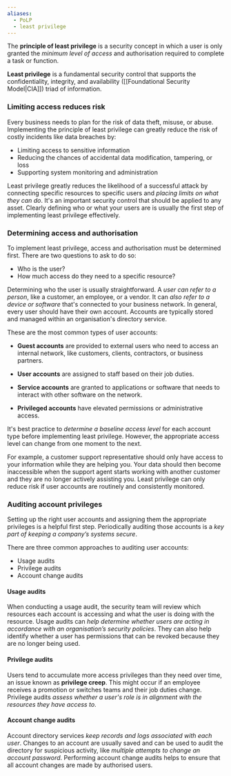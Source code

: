 ```yaml
---
aliases:
  - PoLP
  - least privilege
---
```

The **principle of least privilege** is a security concept in which a user is only granted the *minimum level of access* and authorisation required to complete a task or function.

**Least privilege** is a fundamental security control that supports the confidentiality, integrity, and availability ([[Foundational Security Model|CIA]]) triad of information.

### Limiting access reduces risk

Every business needs to plan for the risk of data theft, misuse, or abuse. Implementing the principle of least privilege can greatly reduce the risk of costly incidents like data breaches by:

- Limiting access to sensitive information
- Reducing the chances of accidental data modification, tampering, or loss
- Supporting system monitoring and administration

Least privilege greatly reduces the likelihood of a successful attack by connecting specific resources to specific users and *placing limits on what they can do*. It's an important security control that should be applied to any asset. Clearly defining who or what your users are is usually the first step of implementing least privilege effectively.

### Determining access and authorisation

To implement least privilege, access and authorisation must be determined first. There are two questions to ask to do so: 

- Who is the user? 
- How much access do they need to a specific resource? 

Determining who the user is usually straightforward. A *user can refer to a person*, like a customer, an employee, or a vendor. It can *also refer to a device or software* that's connected to your business network. In general, every user should have their own account. Accounts are typically stored and managed within an organisation's directory service.

These are the most common types of user accounts:

- **Guest accounts** are provided to external users who need to access an internal network, like customers, clients, contractors, or business partners.

- **User accounts** are assigned to staff based on their job duties.

- **Service accounts** are granted to applications or software that needs to interact with other software on the network.

- **Privileged accounts** have elevated permissions or administrative access.

It's best practice to *determine a baseline access level* for each account type before implementing least privilege. However, the appropriate access level can change from one moment to the next. 

For example, a customer support representative should only have access to your information while they are helping you. Your data should then become inaccessible when the support agent starts working with another customer and they are no longer actively assisting you. Least privilege can only reduce risk if user accounts are routinely and consistently monitored.

### Auditing account privileges

Setting up the right user accounts and assigning them the appropriate privileges is a helpful first step. Periodically auditing those accounts is a *key part of keeping a company’s systems secure*.

There are three common approaches to auditing user accounts:

- Usage audits
- Privilege audits
- Account change audits

#### Usage audits
When conducting a usage audit, the security team will review which resources each account is accessing and what the user is doing with the resource. Usage audits can *help determine whether users are acting in accordance with an organisation’s security policies*. They can also help identify whether a user has permissions that can be revoked because they are no longer being used.

#### Privilege audits
Users tend to accumulate more access privileges than they need over time, an issue known as **privilege creep**. This might occur if an employee receives a promotion or switches teams and their job duties change. Privilege audits *assess whether a user's role is in alignment with the resources they have access to*.

#### Account change audits
Account directory services *keep records and logs associated with each user*. Changes to an account are usually saved and can be used to audit the directory for suspicious activity, like *multiple attempts to change an account password*. Performing account change audits helps to ensure that all account changes are made by authorised users.